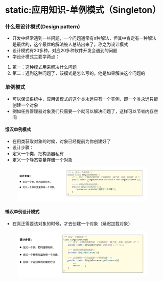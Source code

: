 # static:应用知识-单例模式（Singleton）

### 什么是设计模式(Design pattern)

* 开发中经常遇到一些问题，一个问题通常有n种解法，但其中肯定有一种解法是最优的，这个最优的解法被人总结出来了，称之为设计模式
* 设计模式有20多种，对应20多种软件开发会遇到的问题
* 学设计模式主要学两点：

1. 第一：这种模式用来解决什么问题
2. 第二：遇到这种问题了，该模式是怎么写的，他是如果解决这个问题的

### 单例模式

* 可以保证系统中，应用该模式的这个类永远只有一个实例，即一个类永远只能创建一个对象
* 例如任务管理器对象我们只需要一个就可以解决问题了，这样可以节省内存空间

#### 饿汉单例模式

* 在用类获取对象的时候，对象已经提前为你创建好了
* 设计步骤：
* 定义一个类，把构造器私有
* 定义一个静态变量存储一个对象

<figure><img src="../.gitbook/assets/image (2).png" alt=""><figcaption></figcaption></figure>

#### 懒汉单例设计模式

* 在真正需要该对象的时候，才去创建一个对象（延迟加载对象）

<figure><img src="../.gitbook/assets/image (13).png" alt=""><figcaption></figcaption></figure>
